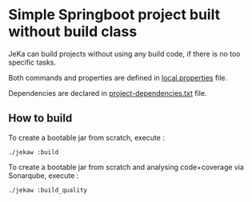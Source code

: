 # Simple Springboot project built without build class 

JeKa can build projects without using any build code, if there is no too specific tasks.

Both commands and properties are defined in [local.properties](./jeka/local.properties) file.

Dependencies are declared in [project-dependencies.txt](./jeka/project-dependencies.txt) file.

## How to build

To create a bootable jar from scratch, execute :

```shell
./jekaw :build
``` 

To create a bootable jar from scratch and analysing code+coverage via Sonarqube, execute :

```shell
./jekaw :build_quality
```


